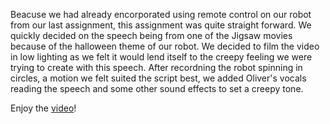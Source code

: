 Beacuse we had already encorporated using remote control on our robot from our last assignment, this assignment was quite straight forward. We quickly decided on the speech being from one of the Jigsaw movies because of the halloween theme of our robot. We decided to film the video in low lighting as we felt it would lend itself to the creepy feeling we were trying to create with this speech. After recordning the robot spinning in circles, a motion we felt suited the script best, we added Oliver's vocals reading the speech and some other sound effects to set a creepy tone. 

Enjoy the [video](https://drive.google.com/file/d/1vWq0z3_xXWg9DehdLlUtc6fWVLiCu5Sn/view?usp=sharing)!
